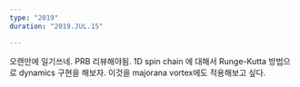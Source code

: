 ```yaml
---
type: "2019"
duration: "2019.JUL.15"

---
```


오랜만에 일기쓰네. PRB 리뷰해야됨. 1D spin chain 에 대해서 Runge-Kutta 방법으로 dynamics 구현을 해보자. 이것을 majorana vortex에도 적용해보고 싶다. 
